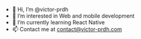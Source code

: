 - 👋 Hi, I’m @victor-prdh
- 👀 I’m interested in Web and mobile development 
- 🌱 I’m currently learning React Native
- 📫 Contact me at contact@victor-prdh.com

<!---
victor-prdh/victor-prdh is a ✨ special ✨ repository because its `README.md` (this file) appears on your GitHub profile.
You can click the Preview link to take a look at your changes.
--->
